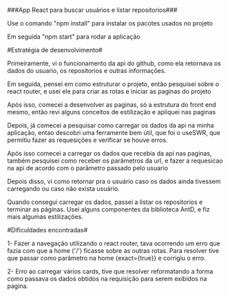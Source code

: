 ###App React para buscar usuários e listar repositorios###

Use o comando "npm install" para instalar os pacotes usados no projeto

Em seguida "npm start" para rodar a aplicação

#Estratégia de desenvolvimento#


Primeiramente, vi o funcionamento da api do github, como ela retornava os dados do usuario, os repositorios e outras informações.

Em seguida, pensei em como estruturar o projeto, então pesquisei sobre o react router, e usei ele para criar as rotas e iniciar as paginas do projeto

Após isso, comecei a desenvolver as paginas, só a estrutura do front end mesmo, então revi alguns conceitos de estilização e apliquei nas paginas

Depois, já comecei a pesquisar como carregar os dados da api na minha aplicação, entao descobri uma ferramente bem útil, que foi o useSWR,
que permitiu fazer as requesições e verificar se houve erros.

Após isso comecei a carregar os dados que recebia da api nas paginas, também pesquisei como receber os parâmetros da url, e fazer a requesicao na api
de acordo com o parâmetro passado pelo usuario

Depois disso, vi como retornar pra o usuário caso os dados ainda tivessem carregando ou caso não exista usuário.

Quando consegui carregar os dados, passei a listar os repositorios e terminar as páginas. Usei alguns componentes da biblioteca AntD, e fiz mais algumas estilizações.


#Dificuldades encontradas#

1- Fazer a navegação utilizando o react router, tava ocorrendo um erro que fazia com que a home ('/') ficasse sobre as outras rotas. Para resolver tive que passar como 
parâmetro na home {exact={true}} e corrigiu o erro.

2- Erro ao carregar vários cards, tive que resolver reformatando a forma como passava os dados obtidos na requisição para serem exibidos na pagina.


